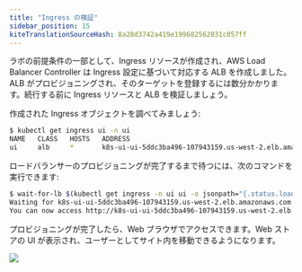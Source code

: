 ```yaml
---
title: "Ingress の検証"
sidebar_position: 15
kiteTranslationSourceHash: 8a28d3742a419e199682562031c057ff
---
```


ラボの前提条件の一部として、Ingress リソースが作成され、AWS Load Balancer Controller は Ingress 設定に基づいて対応する ALB を作成しました。ALB がプロビジョニングされ、そのターゲットを登録するには数分かかります。続行する前に Ingress リソースと ALB を検証しましょう。

作成された Ingress オブジェクトを調べてみましょう:

```bash hook=validate-ingress hookTimeout=430
$ kubectl get ingress ui -n ui
NAME   CLASS   HOSTS   ADDRESS                                                      PORTS   AGE
ui     alb     *       k8s-ui-ui-5ddc3ba496-107943159.us-west-2.elb.amazonaws.com   80      3m51s
```

ロードバランサーのプロビジョニングが完了するまで待つには、次のコマンドを実行できます:

```bash
$ wait-for-lb $(kubectl get ingress -n ui ui -o jsonpath="{.status.loadBalancer.ingress[*].hostname}{'\n'}")
Waiting for k8s-ui-ui-5ddc3ba496-107943159.us-west-2.elb.amazonaws.com...
You can now access http://k8s-ui-ui-5ddc3ba496-107943159.us-west-2.elb.amazonaws.com
```

プロビジョニングが完了したら、Web ブラウザでアクセスできます。Web ストアの UI が表示され、ユーザーとしてサイト内を移動できるようになります。

<Browser url="http://k8s-ui-ui-a9797f0f61.elb.us-west-2.amazonaws.com">
<img src={require('@site/static/img/sample-app-screens/home.webp').default}/>
</Browser>
